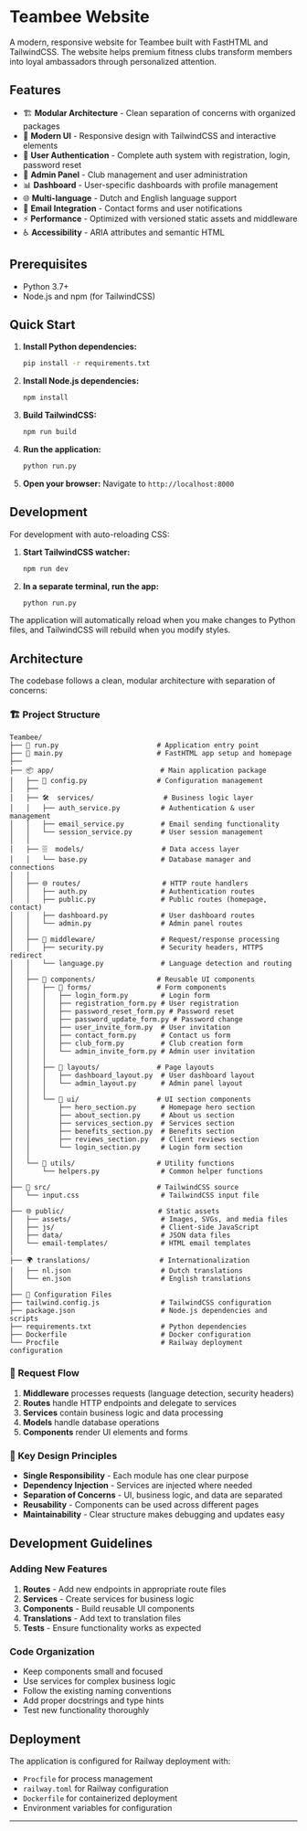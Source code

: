 # Teambee Website

A modern, responsive website for Teambee built with FastHTML and TailwindCSS. The website helps premium fitness clubs transform members into loyal ambassadors through personalized attention.

## Features

- 🏗️ **Modular Architecture** - Clean separation of concerns with organized packages
- 🎨 **Modern UI** - Responsive design with TailwindCSS and interactive elements
- 🔐 **User Authentication** - Complete auth system with registration, login, password reset
- 👥 **Admin Panel** - Club management and user administration
- 📊 **Dashboard** - User-specific dashboards with profile management
- 🌐 **Multi-language** - Dutch and English language support
- 📧 **Email Integration** - Contact forms and user notifications
- ⚡ **Performance** - Optimized with versioned static assets and middleware
- ♿ **Accessibility** - ARIA attributes and semantic HTML

## Prerequisites

- Python 3.7+
- Node.js and npm (for TailwindCSS)

## Quick Start

1. **Install Python dependencies:**
   ```bash
   pip install -r requirements.txt
   ```

2. **Install Node.js dependencies:**
   ```bash
   npm install
   ```

3. **Build TailwindCSS:**
   ```bash
   npm run build
   ```

4. **Run the application:**
   ```bash
   python run.py
   ```

5. **Open your browser:** Navigate to `http://localhost:8000`

## Development

For development with auto-reloading CSS:

1. **Start TailwindCSS watcher:**
   ```bash
   npm run dev
   ```

2. **In a separate terminal, run the app:**
   ```bash
   python run.py
   ```

The application will automatically reload when you make changes to Python files, and TailwindCSS will rebuild when you modify styles.

## Architecture

The codebase follows a clean, modular architecture with separation of concerns:

### 🏗️ Project Structure

```
Teambee/
├── 🚀 run.py                        # Application entry point
├── 🔧 main.py                       # FastHTML app setup and homepage
├── 
├── 📦 app/                          # Main application package
│   ├── 🔧 config.py                 # Configuration management
│   ├── 
│   ├── 🛠️  services/                 # Business logic layer
│   │   ├── auth_service.py          # Authentication & user management
│   │   ├── email_service.py         # Email sending functionality
│   │   └── session_service.py       # User session management
│   │
│   ├── 🗄️  models/                   # Data access layer
│   │   └── base.py                  # Database manager and connections
│   │
│   ├── 🌐 routes/                    # HTTP route handlers
│   │   ├── auth.py                  # Authentication routes
│   │   ├── public.py                # Public routes (homepage, contact)
│   │   ├── dashboard.py             # User dashboard routes
│   │   └── admin.py                 # Admin panel routes
│   │
│   ├── 🔌 middleware/                # Request/response processing
│   │   ├── security.py              # Security headers, HTTPS redirect
│   │   └── language.py              # Language detection and routing
│   │
│   ├── 🧩 components/               # Reusable UI components
│   │   ├── 📝 forms/                # Form components
│   │   │   ├── login_form.py        # Login form
│   │   │   ├── registration_form.py # User registration
│   │   │   ├── password_reset_form.py # Password reset
│   │   │   ├── password_update_form.py # Password change
│   │   │   ├── user_invite_form.py  # User invitation
│   │   │   ├── contact_form.py      # Contact us form
│   │   │   ├── club_form.py         # Club creation form
│   │   │   └── admin_invite_form.py # Admin user invitation
│   │   │
│   │   ├── 📄 layouts/              # Page layouts
│   │   │   ├── dashboard_layout.py  # User dashboard layout
│   │   │   └── admin_layout.py      # Admin panel layout
│   │   │
│   │   └── 🎨 ui/                   # UI section components
│   │       ├── hero_section.py      # Homepage hero section
│   │       ├── about_section.py     # About us section
│   │       ├── services_section.py  # Services section
│   │       ├── benefits_section.py  # Benefits section
│   │       ├── reviews_section.py   # Client reviews section
│   │       └── login_section.py     # Login form section
│   │
│   └── 🔧 utils/                    # Utility functions
│       └── helpers.py               # Common helper functions
│
├── 🎨 src/                          # TailwindCSS source
│   └── input.css                    # TailwindCSS input file
│
├── 🌐 public/                       # Static assets
│   ├── assets/                      # Images, SVGs, and media files
│   ├── js/                          # Client-side JavaScript
│   ├── data/                        # JSON data files
│   └── email-templates/             # HTML email templates
│
├── 🌍 translations/                 # Internationalization
│   ├── nl.json                      # Dutch translations
│   └── en.json                      # English translations
│
├── 🔧 Configuration Files
├── tailwind.config.js               # TailwindCSS configuration
├── package.json                     # Node.js dependencies and scripts
├── requirements.txt                 # Python dependencies
├── Dockerfile                       # Docker configuration
└── Procfile                         # Railway deployment configuration
```

### 🔄 Request Flow

1. **Middleware** processes requests (language detection, security headers)
2. **Routes** handle HTTP endpoints and delegate to services
3. **Services** contain business logic and data processing
4. **Models** handle database operations
5. **Components** render UI elements and forms

### 🎯 Key Design Principles

- **Single Responsibility** - Each module has one clear purpose
- **Dependency Injection** - Services are injected where needed
- **Separation of Concerns** - UI, business logic, and data are separated
- **Reusability** - Components can be used across different pages
- **Maintainability** - Clear structure makes debugging and updates easy

## Development Guidelines

### Adding New Features

1. **Routes** - Add new endpoints in appropriate route files
2. **Services** - Create services for business logic
3. **Components** - Build reusable UI components
4. **Translations** - Add text to translation files
5. **Tests** - Ensure functionality works as expected

### Code Organization

- Keep components small and focused
- Use services for complex business logic
- Follow the existing naming conventions
- Add proper docstrings and type hints
- Test new functionality thoroughly

## Deployment

The application is configured for Railway deployment with:
- `Procfile` for process management
- `railway.toml` for Railway configuration
- `Dockerfile` for containerized deployment
- Environment variables for configuration
---